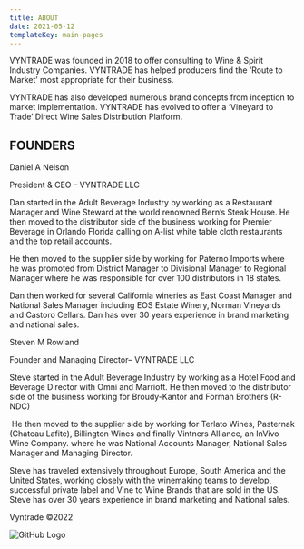 ```yaml
---
title: ABOUT
date: 2021-05-12
templateKey: main-pages
---
```

<!--StartFragment-->

VYNTRADE was founded in 2018 to offer consulting to Wine & Spirit Industry Companies.​ VYNTRADE has helped producers find the ‘Route to Market’ most appropriate for their business.​



VYNTRADE has also developed numerous brand concepts from inception to market implementation.​ VYNTRADE has evolved to offer a ‘Vineyard to Trade’ Direct Wine Sales Distribution Platform.



## FOUNDERS​

Daniel A Nelson

President & CEO – VYNTRADE LLC​



Dan started in the Adult Beverage Industry by working as a Restaurant Manager and Wine Steward at the world renowned Bern’s Steak House. He then moved to the distributor side of the business working for Premier Beverage in Orlando Florida calling on A-list white table cloth restaurants and the top retail accounts.​



He then moved to the supplier side by working for Paterno Imports where he was promoted from District Manager to Divisional Manager to Regional Manager where he was responsible for over 100 distributors in 18 states.​



Dan then worked for several California wineries as East Coast Manager and National Sales Manager including EOS Estate Winery, Norman Vineyards and Castoro Cellars.​ Dan has over 30 years experience in brand marketing and national sales.​



Steven M Rowland

Founder and Managing Director– VYNTRADE LLC



Steve started in the Adult Beverage Industry by working as a Hotel Food and Beverage Director with Omni and Marriott. He then moved to the distributor side of the business working for Broudy-Kantor and Forman Brothers (R-NDC)​



​ He then moved to the supplier side by working for Terlato Wines, Pasternak (Chateau Lafite), Billington Wines and finally Vintners Alliance, an InVivo Wine Company. where he was National Accounts Manager, National Sales Manager and Managing Director.



Steve has traveled extensively throughout Europe, South America and the United States, working closely with the winemaking teams to develop, successful private label and Vine to Wine Brands that are sold in the US.​ ​ Steve has over 30 years experience in brand marketing and National sales.​

Vyntrade ©2022

<!--EndFragment-->

![GitHub Logo](https://www.biography.com/.image/ar_16:9%2Cc_fill%2Ccs_srgb%2Cfl_progressive%2Cg_faces:center%2Cq_auto:good%2Cw_768/MTc5NDg2Mzk1ODA1NDc2MTcz/gettyimages-542877731.jpg)